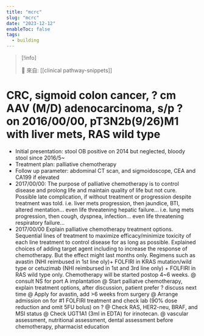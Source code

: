 ```yaml
---
title: "mcrc"
slug: "mcrc"
date: "2023-12-12"
enableToc: false
tags:
  - building
---
```


> [!info]
>
> 🌱 來自: [[clinical pathway-snippets]]

# CRC, sigmoid colon cancer, ? cm AAV (M/D) adenocarcinoma, s/p ? on 2016/00/00, pT3N2b(9/26)M1 with liver mets, RAS wild type

- Initial presentation: stool OB positive on 2014 but neglected, bloody stool since 2016/5~
- Treatment plan: palliative chemotherapy
- Follow up parameter: abdominal CT scan, and sigmoidoscope, CEA and CA199 if elevated
- 2017/00/00: The purpose of palliative chemotherapy is to control disease and prolong life and maintain quality of life but not cure. Possible late complication, if without treatment or progression despite treatment was told.
  i.e. liver mets progression, then jaundice, BTI, altered mentation... even life threatening hepatic failure...
  i.e. lung mets progression, then cough, dyspnea, infection... even life threatening respiratory failure...
- 2017/00/00 Explain palliative chemotherapy treatment options. Sequential lines of treatment to maximize efficacy/minimize toxicity of each line treatment to control disease for as long as possible. Explained choices of adding target agent including to increase the response of chemotherapy. But the effect might last months only. Regimens such as avastin (NHI reimbused in 1st line oly)+ FOLFIRI in KRAS mutation/wild type or cetuzimab (NHI reimbursed in 1st and 3rd line only) + FOLFIRI in RAS wild type only. Chemotherapy will be started postop 4~6 weeks.
  @ consult NS for port A implantation
  @ Start palliatve chemotherapy, explain treatment options, after discussion, patient prefer ? discuss next time
  @ Apply for avastin, add >6 weeks from surgery
  @ Arrange admission on for #1 FOLFIRI treatment and check lab (90% dose reduction and omit 5FU bolus) on ?
  @ Check RAS, HER2-neu, BRAF, and MSI status
  @ Check UGT1A1 (3ml in EDTA) for irinotecan.
  @ vascular assessment, nutritional assessment, dental assessment before chemotherapy, pharmacist education
